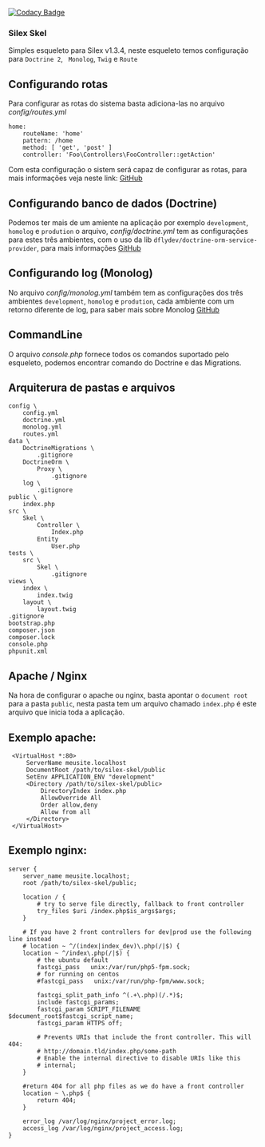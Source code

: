 [![Codacy Badge](https://api.codacy.com/project/badge/f325962c9f22472bb7fb5270fc404338)](https://www.codacy.com/app/eminetto/silex-skel)

### Silex Skel

Simples esqueleto para Silex v1.3.4, neste esqueleto temos configuração para `Doctrine 2`, ` Monolog`, `Twig` e `Route`

## Configurando rotas

Para configurar as rotas do sistema basta adiciona-las no arquivo *config/routes.yml*

    home:
        routeName: 'home'
        pattern: /home
        method: [ 'get', 'post' ]
        controller: 'Foo\Controllers\FooController::getAction'

Com esta configuração o sistem será capaz de configurar as rotas, para mais informações veja neste link: [GitHub](https://github.com/marcojanssen/silex-routing-service-provider)

## Configurando banco de dados (Doctrine)

Podemos ter mais de um amiente na aplicação por exemplo `development`, `homolog` e `prodution` o arquivo, *config/doctrine.yml*
tem as configurações para estes três ambientes, com o uso da lib `dflydev/doctrine-orm-service-provider`, para mais informações [GitHub](https://github.com/dflydev/dflydev-doctrine-orm-service-provider)

## Configurando log (Monolog)

No arquivo *config/monolog.yml* também tem as configurações dos três ambientes `development`, `homolog` e `prodution`, cada
ambiente com um retorno diferente de log, para saber mais sobre Monolog [GitHub](https://github.com/Seldaek/monolog)

## CommandLine

O arquivo *console.php* fornece todos os comandos suportado pelo esqueleto, podemos encontrar comando do Doctrine e das Migrations.

## Arquiterura de pastas e arquivos

    config \
        config.yml
        doctrine.yml
        monolog.yml
        routes.yml
    data \
        DoctrineMigrations \
            .gitignore
        DoctrineOrm \
            Proxy \
                .gitignore
        log \
            .gitignore
    public \
        index.php
    src \
        Skel \
            Controller \
                Index.php
            Entity
                User.php
    tests \
        src \
            Skel \
                .gitignore
    views \
        index \
            index.twig
        layout \
            layout.twig
    .gitignore
    bootstrap.php
    composer.json
    composer.lock
    console.php
    phpunit.xml

## Apache / Nginx

Na hora de configurar o apache ou nginx, basta apontar o `document root` para a pasta `public`, nesta pasta tem um arquivo chamado `index.php` é este arquivo que inicia toda a aplicação.

Exemplo apache:
---------------

     <VirtualHost *:80>
         ServerName meusite.localhost
         DocumentRoot /path/to/silex-skel/public
         SetEnv APPLICATION_ENV "development"
         <Directory /path/to/silex-skel/public>
             DirectoryIndex index.php
             AllowOverride All
             Order allow,deny
             Allow from all
         </Directory>
     </VirtualHost>

Exemplo nginx:
---------------

    server {
        server_name meusite.localhost;
        root /path/to/silex-skel/public;

        location / {
            # try to serve file directly, fallback to front controller
            try_files $uri /index.php$is_args$args;
        }

        # If you have 2 front controllers for dev|prod use the following line instead
        # location ~ ^/(index|index_dev)\.php(/|$) {
        location ~ ^/index\.php(/|$) {
            # the ubuntu default
            fastcgi_pass   unix:/var/run/php5-fpm.sock;
            # for running on centos
            #fastcgi_pass   unix:/var/run/php-fpm/www.sock;

            fastcgi_split_path_info ^(.+\.php)(/.*)$;
            include fastcgi_params;
            fastcgi_param SCRIPT_FILENAME $document_root$fastcgi_script_name;
            fastcgi_param HTTPS off;

            # Prevents URIs that include the front controller. This will 404:
            # http://domain.tld/index.php/some-path
            # Enable the internal directive to disable URIs like this
            # internal;
        }

        #return 404 for all php files as we do have a front controller
        location ~ \.php$ {
            return 404;
        }

        error_log /var/log/nginx/project_error.log;
        access_log /var/log/nginx/project_access.log;
    }

